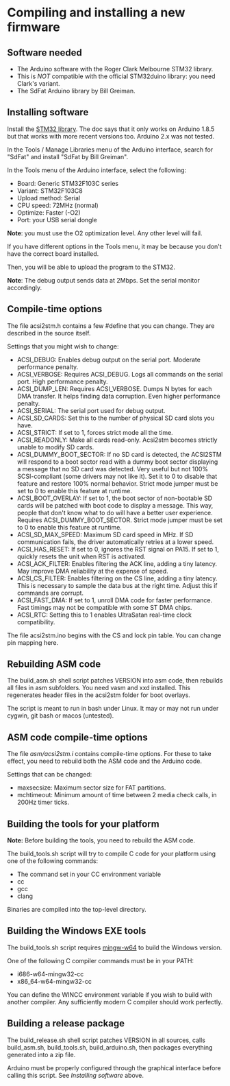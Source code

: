 Compiling and installing a new firmware
=======================================

Software needed
---------------

 * The Arduino software with the Roger Clark Melbourne STM32 library.
 * This is *NOT* compatible with the official STM32duino library: you need
   Clark's variant.
 * The SdFat Arduino library by Bill Greiman.


Installing software
-------------------

Install the [STM32 library](https://github.com/rogerclarkmelbourne/Arduino_STM32/wiki/Installation).
The doc says that it only works on Arduino 1.8.5 but that works with more
recent versions too. Arduino 2.x was not tested.

In the Tools / Manage Libraries menu of the Arduino interface, search for
"SdFat" and install "SdFat by Bill Greiman".

In the Tools menu of the Arduino interface, select the following:

 * Board: Generic STM32F103C series
 * Variant: STM32F103C8
 * Upload method: Serial
 * CPU speed: 72MHz (normal)
 * Optimize: Faster (-O2)
 * Port: your USB serial dongle

**Note**: you must use the O2 optimization level. Any other level will fail.

If you have different options in the Tools menu, it may be because you don't
have the correct board installed.

Then, you will be able to upload the program to the STM32.

**Note**: The debug output sends data at 2Mbps. Set the serial monitor
accordingly.


Compile-time options
--------------------

The file acsi2stm.h contains a few #define that you can change. They are
described in the source itself.

Settings that you might wish to change:

 * ACSI_DEBUG: Enables debug output on the serial port. Moderate performance
   penalty.
 * ACSI_VERBOSE: Requires ACSI_DEBUG. Logs all commands on the serial port. High
   performance penalty.
 * ACSI_DUMP_LEN: Requires ACSI_VERBOSE. Dumps N bytes for each DMA transfer. It
   helps finding data corruption. Even higher performance penalty.
 * ACSI_SERIAL: The serial port used for debug output.
 * ACSI_SD_CARDS: Set this to the number of physical SD card slots you have.
 * ACSI_STRICT: If set to 1, forces strict mode all the time.
 * ACSI_READONLY: Make all cards read-only. Acsi2stm becomes strictly unable to
   modify SD cards.
 * ACSI_DUMMY_BOOT_SECTOR: If no SD card is detected, the ACSI2STM will respond
   to a boot sector read with a dummy boot sector displaying a message that no
   SD card was detected. Very useful but not 100% SCSI-compliant (some drivers
   may not like it). Set it to 0 to disable that feature and restore 100% normal
   behavior. Strict mode jumper must be set to 0 to enable this feature at
   runtime.
 * ACSI_BOOT_OVERLAY: If set to 1, the boot sector of non-bootable SD cards will
   be patched with boot code to display a message. This way, people that don't
   know what to do will have a better user experience. Requires
   ACSI_DUMMY_BOOT_SECTOR. Strict mode jumper must be set to 0 to enable this
   feature at runtime.
 * ACSI_SD_MAX_SPEED: Maximum SD card speed in MHz. If SD communication fails,
   the driver automatically retries at a lower speed.
 * ACSI_HAS_RESET: If set to 0, ignores the RST signal on PA15. If set to 1,
   quickly resets the unit when RST is activated.
 * ACSI_ACK_FILTER: Enables filtering the ACK line, adding a tiny latency. May
   improve DMA reliability at the expense of speed.
 * ACSI_CS_FILTER: Enables filtering on the CS line, adding a tiny latency. This
   is necessary to sample the data bus at the right time. Adjust this if
   commands are corrupt.
 * ACSI_FAST_DMA: If set to 1, unroll DMA code for faster performance. Fast
   timings may not be compatible with some ST DMA chips.
 * ACSI_RTC: Setting this to 1 enables UltraSatan real-time clock compatibility.

The file acsi2stm.ino begins with the CS and lock pin table. You can change pin
mapping here.


Rebuilding ASM code
-------------------

The build_asm.sh shell script patches VERSION into asm code, then rebuilds all
files in asm subfolders. You need vasm and xxd installed. This regenerates
header files in the acsi2stm folder for boot overlays.

The script is meant to run in bash under Linux. It may or may not run under
cygwin, git bash or macos (untested).


ASM code compile-time options
-----------------------------

The file *asm/acsi2stm.i* contains compile-time options. For these to take
effect, you need to rebuild both the ASM code and the Arduino code.

Settings that can be changed:

 * maxsecsize: Maximum sector size for FAT partitions.
 * mchtimeout: Minimum amount of time between 2 media check calls, in 200Hz
   timer ticks.


Building the tools for your platform
------------------------------------

**Note:** Before building the tools, you need to rebuild the ASM code.

The build_tools.sh script will try to compile C code for your platform using one
of the following commands:

 * The command set in your CC environment variable
 * cc
 * gcc
 * clang

Binaries are compiled into the top-level directory.


Building the Windows EXE tools
------------------------------

The build_tools.sh script requires [mingw-w64](https://www.mingw-w64.org/) to
build the Windows version.

One of the following C compiler commands must be in your PATH:

 * i686-w64-mingw32-cc
 * x86_64-w64-mingw32-cc

You can define the WINCC environment variable if you wish to build with another
compiler. Any sufficiently modern C compiler should work perfectly.


Building a release package
--------------------------

The build_release.sh shell script patches VERSION in all sources, calls
build_asm.sh, build_tools.sh, build_arduino.sh, then packages everything
generated into a zip file.

Arduino must be properly configured through the graphical interface before
calling this script. See *Installing software* above.
